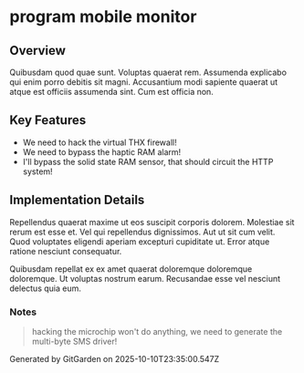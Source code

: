 # program mobile monitor

## Overview
Quibusdam quod quae sunt. Voluptas quaerat rem. Assumenda explicabo qui enim porro debitis sit magni. Accusantium modi sapiente quaerat ut atque est officiis assumenda sint. Cum est officia non.

## Key Features
- We need to hack the virtual THX firewall!
- We need to bypass the haptic RAM alarm!
- I'll bypass the solid state RAM sensor, that should circuit the HTTP system!

## Implementation Details
Repellendus quaerat maxime ut eos suscipit corporis dolorem. Molestiae sit rerum est esse et. Vel qui repellendus dignissimos. Aut ut sit cum velit. Quod voluptates eligendi aperiam excepturi cupiditate ut. Error atque ratione nesciunt consequatur.
 Quibusdam repellat ex ex amet quaerat doloremque doloremque doloremque. Ut voluptas nostrum earum. Recusandae esse vel nesciunt delectus quia eum.

### Notes
> hacking the microchip won't do anything, we need to generate the multi-byte SMS driver!

Generated by GitGarden on 2025-10-10T23:35:00.547Z